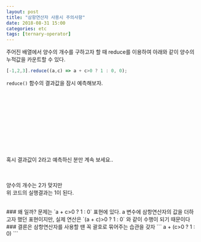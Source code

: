 ```yaml
---
layout: post
title: "삼항연산자 사용시 주의사항"
date: 2018-08-31 15:00
categories: etc
tags: [ternary-operator]
---
```

주어진 배열에서 양수의 개수를 구하고자 할 때 reduce를 이용하여 아래와 같이 양수의 누적값을 카운트할 수 있다.
```javascript
[-1,2,3].reduce((a,c) => a + c>0 ? 1 : 0, 0);
```
`reduce()` 함수의 결과값을 잠시 예측해보자.

<br>
<br>
<br>
<br>
<br>
<br>
<br>
<br>
<br>
<br>
혹시 결과값이 2라고 예측하신 분만 계속 보세요..

<br>
<br>
<br>


양수의 개수는 2가 맞지만  
위 코드의 실행결과는 1이 된다.


<br>
### 왜 일까?
문제는 `a + c>0 ? 1 : 0` 표현에 있다. a 변수에 삼항연산자의 값을 더하고자 했던 표현이지만, 실제 연산은 `(a + c)>0 ? 1 : 0` 와 같이 수행이 되기 때문이다

<br>
### 결론은
삼항연산자를 사용할 땐 꼭 괄호로 묶어주는 습관을 갖자
```
a + (c>0 ? 1 : 0)
```
